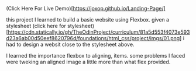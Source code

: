 (Click Here For Live Demo)[https://joxop.github.io/Landing-Page/]

this project I learned to build a basic website using Flexbox.
given a stylesheet  (click here for stylesheet)[https://cdn.statically.io/gh/TheOdinProject/curriculum/81a5d553f4073e593d23a6ab00d50eef8620796d/foundations/html_css/project/imgs/01.png] i had to design a websit close to the stylesheet above.

I learned the importance flexbox to aligning, items. some problems I faced were tweking an aligned image a little more than what flex provided.
